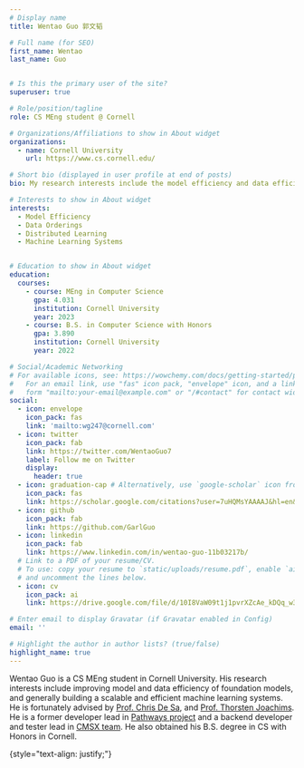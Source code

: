 ```yaml
---
# Display name
title: Wentao Guo 郭文韬

# Full name (for SEO)
first_name: Wentao
last_name: Guo


# Is this the primary user of the site?
superuser: true

# Role/position/tagline
role: CS MEng student @ Cornell

# Organizations/Affiliations to show in About widget
organizations:
  - name: Cornell University
    url: https://www.cs.cornell.edu/

# Short bio (displayed in user profile at end of posts)
bio: My research interests include the model efficiency and data efficiency of foundation model training.

# Interests to show in About widget
interests:
  - Model Efficiency
  - Data Orderings
  - Distributed Learning
  - Machine Learning Systems


# Education to show in About widget
education:
  courses:
    - course: MEng in Computer Science
      gpa: 4.031
      institution: Cornell University
      year: 2023
    - course: B.S. in Computer Science with Honors
      gpa: 3.890
      institution: Cornell University
      year: 2022

# Social/Academic Networking
# For available icons, see: https://wowchemy.com/docs/getting-started/page-builder/#icons
#   For an email link, use "fas" icon pack, "envelope" icon, and a link in the
#   form "mailto:your-email@example.com" or "/#contact" for contact widget.
social:
  - icon: envelope
    icon_pack: fas
    link: 'mailto:wg247@cornell.com'
  - icon: twitter
    icon_pack: fab
    link: https://twitter.com/WentaoGuo7
    label: Follow me on Twitter
    display:
      header: true
  - icon: graduation-cap # Alternatively, use `google-scholar` icon from `ai` icon pack
    icon_pack: fas
    link: https://scholar.google.com/citations?user=7uHQMsYAAAAJ&hl=en&oi=ao
  - icon: github
    icon_pack: fab
    link: https://github.com/GarlGuo
  - icon: linkedin
    icon_pack: fab
    link: https://www.linkedin.com/in/wentao-guo-11b03217b/
  # Link to a PDF of your resume/CV.
  # To use: copy your resume to `static/uploads/resume.pdf`, enable `ai` icons in `params.yaml`,
  # and uncomment the lines below.
  - icon: cv
    icon_pack: ai
    link: https://drive.google.com/file/d/10I8VaW09t1j1pvrXZcAe_kDQq_w3RhdE/view

# Enter email to display Gravatar (if Gravatar enabled in Config)
email: ''

# Highlight the author in author lists? (true/false)
highlight_name: true
---
```


Wentao Guo is a CS MEng student in Cornell University. His research interests include improving model and data efficiency of foundation models, and generally building a scalable and efficient machine learning systems. He is fortunately advised by [Prof. Chris De Sa](https://www.cs.cornell.edu/~cdesa/), and [Prof. Thorsten Joachims](https://www.cs.cornell.edu/people/tj/). He is a former developer lead in [Pathways project](https://www.pathways.cornell.edu) and a backend developer and tester lead in [CMSX team](https://www.cs.cornell.edu/Projects/cms/cmsx/). He also obtained his B.S. degree in CS with Honors in Cornell.

{style="text-align: justify;"}
